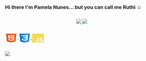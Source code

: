 ### Hi there I'm Pamela Nunes... but you can call me Ruthi  ☺️

##


<div align="center" dir="auto">
  <a href="https://github.com/ruthinunes">
  <img height="180em" max-width="100%" src="https://github-readme-stats.vercel.app/api?username=ruthinunes&show_icons=true&theme=midnight-purple&include_all_commits=true&count_private=true"/ style="max-width: 100%">
  <img height="180em" max-width="100%" src="https://github-readme-stats.vercel.app/api/top-langs/?username=ruthinunes&layout=compact&langs_count=7&theme=midnight-purple"/ >
</div>

##

<img align="center" alt="Ruthi-HTML" height="30" width="40" src="https://raw.githubusercontent.com/devicons/devicon/master/icons/html5/html5-original.svg">
  <img align="center" alt="Ruthi-CSS" height="30" width="40" src="https://raw.githubusercontent.com/devicons/devicon/master/icons/css3/css3-original.svg">
  <img align="center" alt="Ruthi-Js" height="30" width="40" src="https://raw.githubusercontent.com/devicons/devicon/master/icons/javascript/javascript-plain.svg">

##

 <a href = "mailto:ruthinunesdev@gmail.com"><img src="https://img.shields.io/badge/-Gmail-%23333?style=for-the-badge&logo=gmail&logoColor=white" target="_blank"></a>

##


